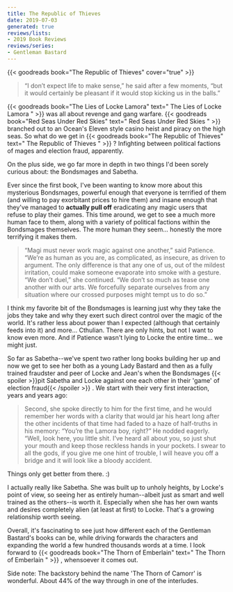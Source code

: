```yaml
---
title: The Republic of Thieves
date: 2019-07-03
generated: true
reviews/lists:
- 2019 Book Reviews
reviews/series:
- Gentleman Bastard
---
```

{{< goodreads book="The Republic of Thieves" cover="true" >}}

> “I don’t expect life to make sense,” he said after a few moments, “but it would certainly be pleasant if it would stop kicking us in the balls.”

{{< goodreads book="The Lies of Locke Lamora" text=" The Lies of Locke Lamora " >}} was all about revenge and gang warfare. {{< goodreads book="Red Seas Under Red Skies" text=" Red Seas Under Red Skies " >}} branched out to an Ocean's Eleven style casino heist and piracy on the high seas. So what do we get in {{< goodreads book="The Republic of Thieves" text=" The Republic of Thieves " >}} ? Infighting between political factions of mages and election fraud, apparently.  

<!--more-->

On the plus side, we go far more in depth in two things I'd been sorely curious about: the Bondsmages and Sabetha.  

Ever since the first book, I've been wanting to know more about this mysterious Bondsmages, powerful enough that everyone is terrified of them (and willing to pay exorbitant prices to hire them) and insane enough that they've managed to **actually pull off** eradicating any magic users that refuse to play their games. This time around, we get to see a much more human face to them, along with a variety of political factions within the Bondsmages themselves. The more human they seem... honestly the more terrifying it makes them.  

> “Magi must never work magic against one another,” said Patience. “We’re as human as you are, as complicated, as insecure, as driven to argument. The only difference is that any one of us, out of the mildest irritation, could make someone evaporate into smoke with a gesture. “We don’t duel,” she continued. “We don’t so much as tease one another with our arts. We forcefully separate ourselves from any situation where our crossed purposes might tempt us to do so.”

I think my favorite bit of the Bondsmages is learning just why they take the jobs they take and why they exert such direct control over the magic of the world. It's rather less about power than I expected (although that certainly feeds into it) and more... Cthulian. There are only hints, but not I want to know even more. And if Patience wasn't lying to Locke the entire time... we might just.  

So far as Sabetha--we've spent two rather long books building her up and now we get to see her both as a young Lady Bastard and then as a fully trained fraudster and peer of Locke and Jean's when the Bondsmages  {{< spoiler >}}pit Sabetha and Locke against one each other in their 'game' of election fraud{{< /spoiler >}}  . We start with their very first interaction, years and years ago:  

> Second, she spoke directly to him for the first time, and he would remember her words with a clarity that would jar his heart long after the other incidents of that time had faded to a haze of half-truths in his memory: “You’re the Lamora boy, right?” He nodded eagerly. “Well, look here, you little shit. I’ve heard all about you, so just shut your mouth and keep those reckless hands in your pockets. I swear to all the gods, if you give me one hint of trouble, I will heave you off a bridge and it will look like a bloody accident.

Things only get better from there. :)  

I actually really like Sabetha. She was built up to unholy heights, by Locke's point of view, so seeing her as entirely human--albeit just as smart and well trained as the others--is worth it. Especially when she has her own wants and desires completely alien (at least at first) to Locke. That's a growing relationship worth seeing.  

Overall, it's fascinating to see just how different each of the Gentleman Bastard's books can be, while driving forwards the characters and expanding the world a few hundred thousands words at a time. I look forward to {{< goodreads book="The Thorn of Emberlain" text=" The Thorn of Emberlain " >}} , whensoever it comes out.  

Side note: The backstory behind the name 'The Thorn of Camorr' is wonderful. About 44% of the way through in one of the interludes.


